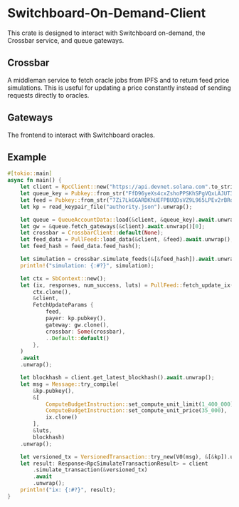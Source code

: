# Switchboard-On-Demand-Client

This crate is designed to interact with Switchboard on-demand, the Crossbar service, and queue gateways.

## Crossbar
A middleman service to fetch oracle jobs from IPFS and to return feed price simulations. This is useful for updating a price constantly instead of sending requests directly to oracles.

## Gateways
The frontend to interact with Switchboard oracles.

## Example

```rust
#[tokio::main]
async fn main() {
    let client = RpcClient::new("https://api.devnet.solana.com".to_string());
    let queue_key = Pubkey::from_str("FfD96yeXs4cxZshoPPSKhSPgVQxLAJUT3gefgh84m1Di").unwrap();
    let feed = Pubkey::from_str("7Zi7LkGGARDKhUEFPBUQDsVZ9L965LPEv2rBRdmSXCWh").unwrap();
    let kp = read_keypair_file("authority.json").unwrap();

    let queue = QueueAccountData::load(&client, &queue_key).await.unwrap();
    let gw = &queue.fetch_gateways(&client).await.unwrap()[0];
    let crossbar = CrossbarClient::default(None);
    let feed_data = PullFeed::load_data(&client, &feed).await.unwrap();
    let feed_hash = feed_data.feed_hash();

    let simulation = crossbar.simulate_feeds(&[&feed_hash]).await.unwrap();
    println!("simulation: {:#?}", simulation);

    let ctx = SbContext::new();
    let (ix, responses, num_success, luts) = PullFeed::fetch_update_ix(
        ctx.clone(),
        &client,
        FetchUpdateParams {
            feed,
            payer: kp.pubkey(),
            gateway: gw.clone(),
            crossbar: Some(crossbar),
            ..Default::default()
        },
    )
    .await
    .unwrap();

    let blockhash = client.get_latest_blockhash().await.unwrap();
    let msg = Message::try_compile(
        &kp.pubkey(),
        &[
            ComputeBudgetInstruction::set_compute_unit_limit(1_400_000),
            ComputeBudgetInstruction::set_compute_unit_price(35_000),
            ix.clone()
        ],
        &luts,
        blockhash)
    .unwrap();

    let versioned_tx = VersionedTransaction::try_new(V0(msg), &[&kp]).unwrap();
    let result: Response<RpcSimulateTransactionResult> = client
        .simulate_transaction(&versioned_tx)
        .await
        .unwrap();
    println!("ix: {:#?}", result);
}
